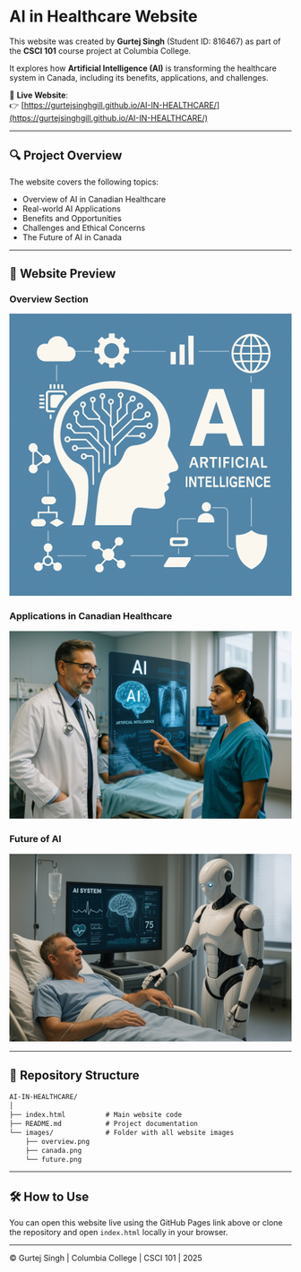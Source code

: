 # AI in Healthcare Website

This website was created by **Gurtej Singh** (Student ID: 816467) as part of the **CSCI 101** course project at Columbia College.

It explores how **Artificial Intelligence (AI)** is transforming the healthcare system in Canada, including its benefits, applications, and challenges.

🔗 **Live Website**:  
👉 [https://gurtejsinghgill.github.io/AI-IN-HEALTHCARE/](https://gurtejsinghgill.github.io/AI-IN-HEALTHCARE/)

---

## 🔍 Project Overview

The website covers the following topics:

- Overview of AI in Canadian Healthcare
- Real-world AI Applications
- Benefits and Opportunities
- Challenges and Ethical Concerns
- The Future of AI in Canada

---

## 📸 Website Preview

### Overview Section  
![Overview](images/overview.png)

### Applications in Canadian Healthcare  
![Applications](images/canada.png)

### Future of AI  
![Future](images/future.png)

---

## 📁 Repository Structure

```
AI-IN-HEALTHCARE/
│
├── index.html          # Main website code
├── README.md           # Project documentation
└── images/             # Folder with all website images
    ├── overview.png
    ├── canada.png
    └── future.png
```

---

## 🛠️ How to Use

You can open this website live using the GitHub Pages link above or clone the repository and open `index.html` locally in your browser.

---

© Gurtej Singh | Columbia College | CSCI 101 | 2025
